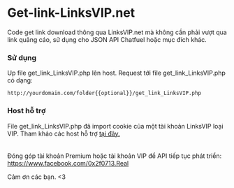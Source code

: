 # Get-link-LinksVIP.net
Code get link download thông qua LinksVIP.net mà không cần phải vượt qua link quảng cáo, sử dụng cho JSON API Chatfuel hoặc mục đích khác.
### Sử dụng
Up file get_link_LinksVIP.php lên host. Request tới file get_link_LinksVIP.php có dạng:

`http://yourdomain.com/folder{{optional}}/get_link_LinksVIP.php`

### Host hỗ trợ

File get_link_LinksVIP.php đã import cookie của một tài khoản LinksVIP loại VIP. Tham khảo các host hỗ trợ <a href="https://linksvip.net/host-support.html" >tại đây.</a><br>
<br>
<br>
Đóng góp tài khoản Premium hoặc tài khoản VIP để API tiếp tục phát triển: https://www.facebook.com/0x2f0713.Real

Cảm ơn các bạn. <3
